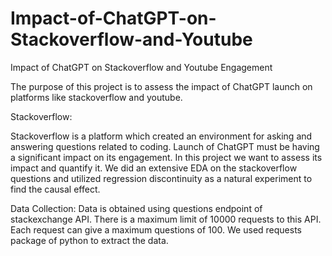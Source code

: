 # Impact-of-ChatGPT-on-Stackoverflow-and-Youtube
Impact of ChatGPT on Stackoverflow and Youtube Engagement

The purpose of this project is to assess the impact of ChatGPT launch on platforms like stackoverflow and youtube. 

Stackoverflow:

Stackoverflow is a platform which created an environment for asking and answering questions related to coding. Launch of ChatGPT must be having a significant impact on its engagement. In this project we want to assess its impact and quantify it. We did an extensive EDA on the stackoverflow questions and utilized regression discontinuity as a natural experiment to find the causal effect.

Data Collection: 
Data is obtained using questions endpoint of stackexchange API. There is a maximum limit of 10000 requests to this API. Each request can give a maximum questions of 100. We used requests package of python to extract the data. 

